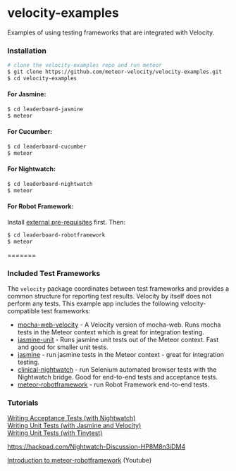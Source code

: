 velocity-examples
================

Examples of using testing frameworks that are integrated with Velocity.

### Installation

```sh
# clone the velocity-examples repo and run meteor
$ git clone https://github.com/meteor-velocity/velocity-examples.git
$ cd velocity-examples
```


#### For Jasmine:
```sh
$ cd leaderboard-jasmine
$ meteor
```

#### For Cucumber:
```sh
$ cd leaderboard-cucumber
$ meteor
```

#### For Nightwatch:
```sh
$ cd leaderboard-nightwatch
$ meteor
```

#### For Robot Framework:

Install [external pre-requisites](https://github.com/rjsmith/meteor-robotframework#installation) first.  Then:

```sh
$ cd leaderboard-robotframework
$ meteor
```

=======
### Included Test Frameworks

The `velocity` package coordinates between test frameworks and provides a common structure for reporting test results.  Velocity by itself does not perform any tests.  This example app includes the following velocity-compatible test frameworks:

* [mocha-web-velocity](https://github.com/mad-eye/meteor-mocha-web) - A Velocity version of mocha-web.  Runs mocha tests in the Meteor context which is great for integration testing.
* [jasmine-unit](https://github.com/xolvio/jasmine-unit) - Runs jasmine unit tests out of the Meteor context.  Fast and good for smaller unit tests.
* [jasmine](https://github.com/Sanjo/meteor-jasmine) - run jasmine tests in the Meteor context - great for integration testing.
* [clinical-nightwatch](https://github.com/awatson1978/clinical-nightwatch.js) - run Selenium automated browser tests with the Nightwatch bridge.  Good for end-to-end tests and acceptance tests.
* [meteor-robotframework](https://github.com/rjsmith/meteor-robotframework) - run Robot Framework end-to-end tests.


### Tutorials

[Writing Acceptance Tests (with Nightwatch)](https://github.com/awatson1978/meteor-cookbook/blob/master/cookbook/writing.acceptance.test.md)  
[Writing Unit Tests (with Jasmine and Velocity)](https://github.com/awatson1978/meteor-cookbook/blob/master/cookbook/writing.unit.tests.with.jasmine.md)  
[Writing Unit Tests (with Tinytest)](https://github.com/awatson1978/meteor-cookbook/blob/master/cookbook/writing.unit.tests.md)  


https://hackpad.com/Nightwatch-Discussion-HP8M8n3iDM4  

[Introduction to meteor-robotframework](http://youtu.be/90dX3QD7dYo) (Youtube)
